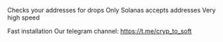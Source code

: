 Checks your addresses for drops
Only Solanas accepts addresses
Very high speed

Fast installation 
Our telegram channel: 
https://t.me/cryp_to_soft
